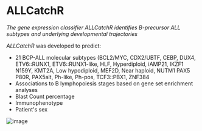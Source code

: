 # ALLCatchR

_The gene expression classifier ALLCatchR identifies B-precursor ALL subtypes and underlying developmental trajectories_

_ALLCatchR_ was developed to predict:
- 21 BCP-ALL molecular subtypes (BCL2/MYC, CDX2/UBTF, CEBP, DUX4, ETV6::RUNX1, ETV6::RUNX1-like, HLF, Hyperdiploid, iAMP21, IKZF1 N159Y, KMT2A, Low hypodiploid, MEF2D, Near haploid, NUTM1 PAX5 P80R, PAX5alt, Ph-like, Ph-pos, TCF3::PBX1, ZNF384
- Associations to B lymphopoiesis stages based on gene set enrichment analyses 
- Blast Count percentage
- Immunophenotype
- Patient's sex

![image](https://user-images.githubusercontent.com/82496414/205855259-c1a41bd5-bcc4-40bb-96ee-1d4035f8c983.png)
 

